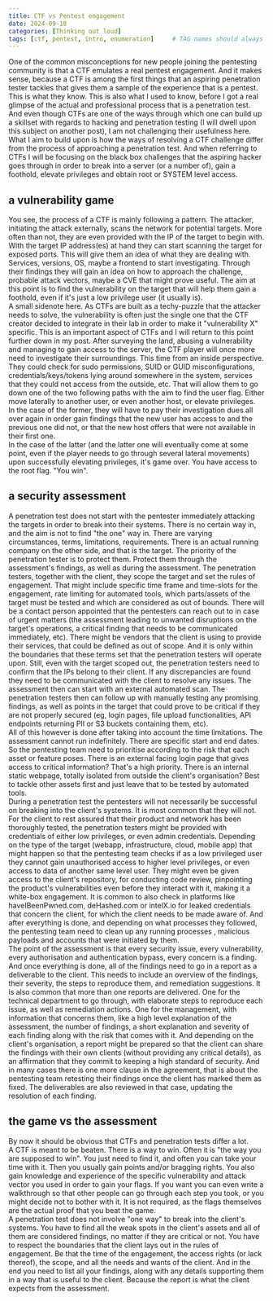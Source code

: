 ```yaml
---
title: CTF vs Pentest engagement
date: 2024-09-18
categories: [Thinking out loud]
tags: [ctf, pentest, intro, enumeration]     # TAG names should always be lowercase
---
```


One of the common misconceptions for new people joining the pentesting community is that a CTF emulates a real pentest engagement.  And it makes sense, because a CTF is among the first things that an aspiring penetration tester tackles that gives them a sample of the experience that is a pentest.  This is what they know.  This is also what I used to know, before I got a real glimpse of the actual and professional process that is a penetration test.
And even though CTFs are one of the ways through which one can build up a skillset with regards to hacking and penetration testing (I will dwell upon this subject on another post), I am not challenging their usefulness here.  What I aim to build upon is how the ways of resolving a CTF challenge differ from the process of approaching a penetration test.  And when referring to CTFs I will be focusing on the black box challenges that the aspiring hacker goes through in order to break into a server (or a number of), gain a foothold, elevate privileges and obtain root or SYSTEM level access.

## a vulnerability game
You see, the process of a CTF is mainly following a pattern.  The attacker, initiating the attack externally, scans the network for potential targets.  More often than not, they are even provided with the IP of the target to begin with.  With the target IP address(es) at hand they can start scanning the target for exposed ports.  This will give them an idea of what they are dealing with.  Services, versions, OS, maybe a frontend to start investigating.  Through their findings they will gain an idea on how to approach the challenge, probable attack vectors, maybe a CVE that might prove useful.  The aim at this point is to find the vulnerability on the target that will help them gain a foothold, even if it's just a low privilege user (it usually is).  
A small sidenote here.  As CTFs are built as a techy-puzzle that the attacker needs to solve, the vulnerability is often just the single one that the CTF creator decided to integrate in their lab in order to make it "vulnerability X" specific.  This is an important aspect of CTFs and I will return to this point further down in my post.
After surveying the land, abusing a vulnerability and managing to gain access to the server, the CTF player will once more need to investigate their surroundings.  This time from an inside perspective.  They could check for sudo permissions, SUID or GUID misconfigurations, credentials/keys/tokens lying around somewhere in the system, services that they could not access from the outside, etc.  That will allow them to go down one of the two following paths with the aim to find the user flag.  Either move laterally to another user, or even another host, or elevate privileges.  
In the case of the former, they will have to pay their investigation dues all over again in order gain findings that the new user has access to and the previous one did not, or that the new host offers that were not available in their first one.  
In the case of the latter (and the latter one will eventually come at some point, even if the player needs to go through several lateral movements) upon successfully elevating privileges, it's game over.  You have access to the root flag.  "You win". 

## a security assessment
A penetration test does not start with the pentester immediately attacking the targets in order to break into their systems.  There is no certain way in, and the aim is not to find "the one" way in.  There are varying circumstances, terms, limitations, requirements.  There is an actual running company on the other side, and that is the target.  The priority of the penetration tester is to protect them.  Protect them through the assessment's findings, as well as during the assessment.
The penetration testers, together with the client, they scope the target and set the rules of engagement.  That might include specific time frame and time-slots for the engagement, rate limiting for automated tools, which parts/assets of the target must be tested and which are considered as out of bounds.  There will be a contact person appointed that the pentesters can reach out to in case of urgent matters (the assessment leading to unwanted disruptions on the target's operations, a critical finding that needs to be communicated immediately, etc).  There might be vendors that the client is using to provide their services, that could be defined as out of scope.  And it is only within the boundaries that these terms set that the penetration testers will operate upon.
Still, even with the target scoped out, the penetration testers need to confirm that the IPs belong to their client.  If any discrepancies are found they need to be communicated with the client to resolve any issues.
The assessment then can start with an external automated scan.  The penetration testers then can follow up with manually testing any promising findings, as well as points in the target that could prove to be critical if they are not properly secured (eg, login pages, file upload functionalities, API endpoints returning PII or S3 buckets containing them, etc).  
All of this however is done after taking into account the time limitations.  The assessment cannot run indefinitely.  There are specific start and end dates.  So the pentesting team need to prioritise according to the risk that each asset or feature poses.  There is an external facing login page that gives access to critical information?  That's a high priority.  There is an internal static webpage, totally isolated from outside the client's organisation?  Best to tackle other assets first and just leave that to be tested by automated tools.  
During a penetration test the pentesters will not necessarily be successful on breaking into the client's systems.  It is most common that they will not.  For the client to rest assured that their product and network has been thoroughly tested, the penetration testers might be provided with credentials of either low privileges, or even admin credentials.  Depending on the type of the target (webapp, infrastructure, cloud, mobile app) that might happen so that the pentesting team checks if as a low privileged user they cannot gain unauthorised access to higher level privileges, or even access to data of another same level user.
They might even be given access to the client's repository, for conducting code review, pinpointing the product's vulnerabilities even before they interact with it, making it a white-box engagement.
It is common to also check in platforms like haveIBeenPwned.com, deHashed.com or intelX.io for leaked credentials that concern the client, for which the client needs to be made aware of.
And after everything is done, and depending on what processes they followed, the pentesting team need to clean up any running processes , malicious payloads and accounts that were initiated by them.   
The point of the assessment is that every security issue, every vulnerability, every authorisation and authentication bypass, every concern is a finding.  And once everything is done, all of the findings need to go in a report as a deliverable to the client.  This needs to include an overview of the findings, their severity, the steps to reproduce them, and remediation suggestions.  It is also common that more than one reports are delivered.  One for the technical department to go through, with elaborate steps to reproduce each issue, as well as remediation actions.  One for the management, with information that concerns them, like a high level explanation of the assessment, the number of findings, a short explanation and severity of each finding along with the risk that comes with it.  And depending on the client's organisation, a report might be prepared so that the client can share the findings with their own clients (without providing any critical details), as an affirmation that they commit to keeping a high standard of security.  And in many cases there is one more clause in the agreement, that is about the pentesting team retesting their findings once the client has marked them as fixed.  The deliverables are also reviewed in that case, updating the resolution of each finding.  

## the game vs the assessment
By now it should be obvious that CTFs and penetration tests differ a lot.  
A CTF is meant to be beaten.  There is a way to win.  Often it is "the way you are supposed to win".  You just need to find it, and often you can take your time with it.  Then you usually gain points and/or bragging rights.  You also gain knowledge and experience of the specific vulnerability and attack vector you used in order to gain your flags.  If you want you can even write a walkthrough so that other people can go through each step you took, or you might decide not to bother with it.  It is not required, as the flags themselves are the actual proof that you beat the game.  
A penetration test does not involve "one way" to break into the client's systems.  You have to find all the weak spots in the client's assets and all of them are considered findings, no matter if they are critical or not.  You have to respect the boundaries that the client lays out in the rules of engagement.  Be that the time of the engagement, the access rights (or lack thereof), the scope, and all the needs and wants of the client.  And in the end you need to list all your findings, along with any details supporting them in a way that is useful to the client.  Because the report is what the client expects from the assessment.

